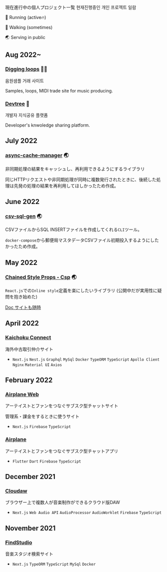 現在進行中の個人プロジェクト一覧
현재진행중인 개인 프로젝트 일람

🏃 Running (active🔥)

🚶 Walking (sometimes)

🌏 Serving in public

## Aug 2022~

### [Digging loops](http://35.79.51.6/) 🚶🚶

음원샘플 거래 사이트

Samples, loops, MIDI trade site for music producing.

### [Devtree](http://35.79.53.171/) 🚶

개발자 지식공유 플랫폼

Developer's knwoledge sharing platform.

## July 2022

### [async-cache-manager](https://github.com/laptise/async-cache-manager) 🌏

非同期処理の結果をキャッシュし、再利用できるようにするライブラリ

同じHTTPリクエストや非同期処理が同時に複数発行されたときに、後続した処理は先発の処理の結果を再利用してほしかったため作成。

## June 2022

### [csv-sql-gen](https://github.com/laptise/csv-sql-gen) 🌏

CSVファイルからSQL INSERTファイルを作成してくれる`CLI`ツール。

`docker-compose`から郵便局マスタデータCSVファイル初期投入するようにしたかったため作成。

## May 2022

### [Chained Style Props - Csp](https://github.com/laptise/chained-style-props) 🌏

`React.js`での`Inline style`定義を楽にしたいライブラリ (公開中だが実用性に疑問を抱き始めた)

[Doc サイトも随時](https://github.com/laptise/csp-doc) 

## April 2022 

### [Kaichoku Connect](https://github.com/laptise/kaichoku-connect) 

海外中古取引仲介サイト

- `Next.js` `Nest.js` `Graphql` `MySql` `Docker` `TypeORM` `TypeScript` `Apollo Client` `Nginx` `Material UI` `Axios`

## February 2022

### [Airplane Web](https://github.com/laptise/airplane-web) 

アーテイストとファンをつなぐサブスク型チャットサイト

管理系・課金をするときに使うサイト

- `Next.js` `Firebase` `TypeScript`

### [Airplane](https://github.com/laptise/airplane)

アーテイストとファンをつなぐサブスク型チャットアプリ

- `Flutter` `Dart` `Firebase` `TypeScript`

## December 2021

### [Cloudaw](https://github.com/laptise/cloudaw) 

ブラウザー上で複数人が音楽制作ができるクラウド版DAW

- `Next.js` `Web Audio API` `AudioProcessor` `AudioWorklet` `Firebase` `TypeScript`

## November 2021 

### [FindStudio](https://github.com/laptise/find-studio)

音楽スタジオ検索サイト

- `Next.js` `TypeORM` `TypeScript` `MySql` `Docker`
